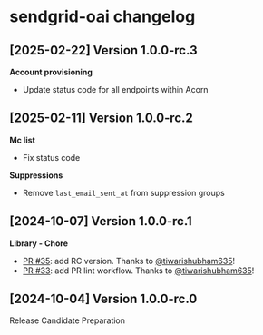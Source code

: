 sendgrid-oai changelog
====================
[2025-02-22] Version 1.0.0-rc.3
-------------------------------
**Account provisioning**
- Update status code for all endpoints within Acorn


[2025-02-11] Version 1.0.0-rc.2
-------------------------------
**Mc list**
- Fix status code

**Suppressions**
- Remove `last_email_sent_at` from suppression groups


[2024-10-07] Version 1.0.0-rc.1
-------------------------------
**Library - Chore**
- [PR #35](https://github.com/twilio/sendgrid-oai/pull/35): add RC version. Thanks to [@tiwarishubham635](https://github.com/tiwarishubham635)!
- [PR #33](https://github.com/twilio/sendgrid-oai/pull/33): add PR lint workflow. Thanks to [@tiwarishubham635](https://github.com/tiwarishubham635)!


[2024-10-04] Version 1.0.0-rc.0
---------------------------
Release Candidate Preparation
